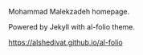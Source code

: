 Mohammad Malekzadeh homepage.

Powered by Jekyll with al-folio theme.

https://alshedivat.github.io/al-folio
